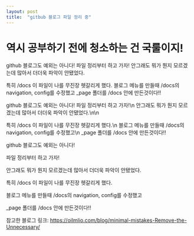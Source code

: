 ```yaml
---
layout: post
title:  "gitbub 블로그 파일 정리 중"
---
```


# 역시 공부하기 전에 청소하는 건 국룰이지!

github 블로그도 예외는 아니다!
파일 정리부터 하고 가자!
안그래도 뭐가 뭔지 모르겠는데 많아서 더더욱 파악이 안됐었다.

특히 /docs 이 파일이 나를 무진장 헷갈리게 했다.
블로그 메뉴를 만들때 /docs의 navigation, config를 수정했고
_page 폴더를 /docs 안에 만든것이다!!

github 블로그도 예외는 아니다!
파일 정리부터 하고 가자!\n
안그래도 뭐가 뭔지 모르겠는데 많아서 더더욱 파악이 안됐었다.\n\n

특히 /docs 이 파일이 나를 무진장 헷갈리게 했다.\n
블로그 메뉴를 만들때 /docs의 navigation, config를 수정했고\n
_page 폴더를 /docs 안에 만든것이다!!


github 블로그도 예외는 아니다!
<p>파일 정리부터 하고 가자!</p>
<p>안그래도 뭐가 뭔지 모르겠는데 많아서 더더욱 파악이 안됐었다.</p>

<p>특히 /docs 이 파일이 나를 무진장 헷갈리게 했다.</p>
<p>블로그 메뉴를 만들때 /docs의 navigation, config를 수정했고<p>
_page 폴더를 /docs 안에 만든것이다!!

참고한 블로그 링크:  https://oilmlio.com/blog/minimal-mistakes-Remove-the-Unnecessary/
